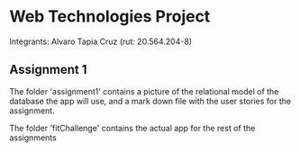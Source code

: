 # Web Technologies Project

Integrants: Alvaro Tapia Cruz (rut: 20.564.204-8)

## Assignment 1

The folder 'assignment1' contains a picture of the relational model of the database the app will use, and a mark down file with the user stories for the assignment.

The folder 'fitChallenge' contains the actual app for the rest of the assignments 
